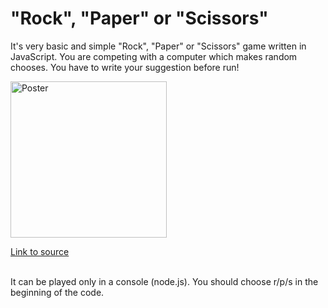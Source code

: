 # "Rock", "Paper" or "Scissors"
It's very basic and simple "Rock", "Paper" or "Scissors" game written in JavaScript. You are competing with a computer which makes random chooses. You have to write your suggestion before run! 

<image alt="Poster" width="250px" src="https://user-images.githubusercontent.com/114406139/212565834-f1eebf05-7cff-4cfe-8237-ddc0f8ff251b.png" />

[Link to source](rockPaperScissors.js)<br><br>

It can be played only in a console (node.js). You should choose r/p/s in the beginning of the code.
